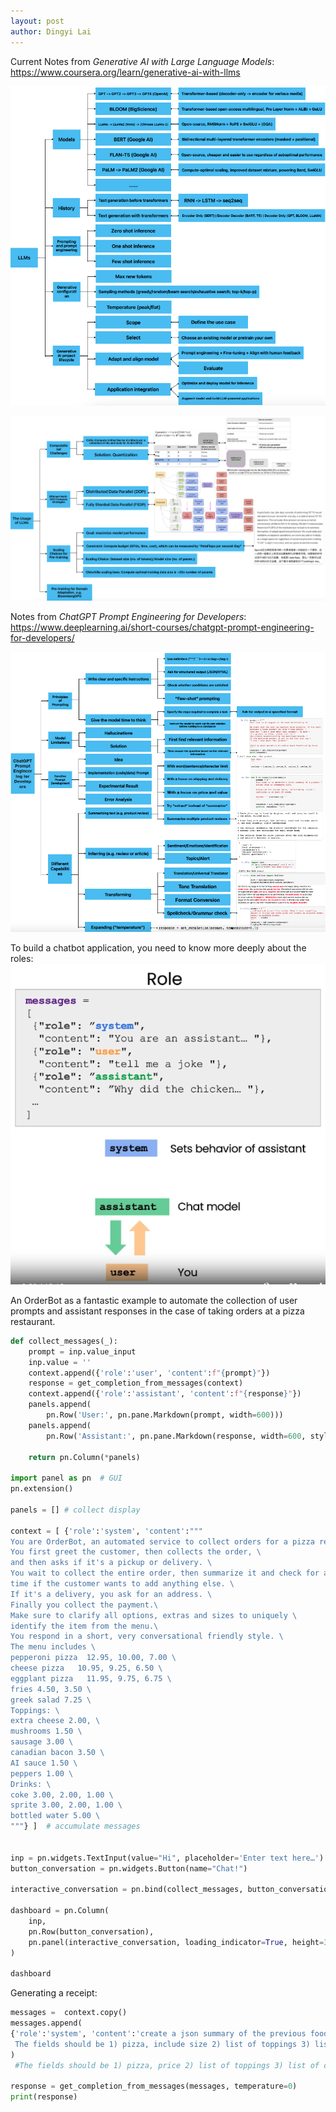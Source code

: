 ```yaml
---
layout: post
author: Dingyi Lai
---
```


Current Notes from *Generative AI with Large Language Models*: https://www.coursera.org/learn/generative-ai-with-llms

![Generative_AI_notes_1](https://raw.githubusercontent.com/Dingyi-Lai/Dingyi-Lai.github.io/main/_images/LLM_Generative_AI_notes_1.png)

![Generative_AI_notes_2](https://raw.githubusercontent.com/Dingyi-Lai/Dingyi-Lai.github.io/main/_images/LLM_Generative_AI_notes_2.png)

Notes from *ChatGPT Prompt Engineering for Developers*: https://www.deeplearning.ai/short-courses/chatgpt-prompt-engineering-for-developers/

![Prompt_Engineering_1](https://raw.githubusercontent.com/Dingyi-Lai/Dingyi-Lai.github.io/main/_images/LLM_Prompt_Engineering_1.png)

To build a chatbot application, you need to know more deeply about the roles:
![Prompt_Engineering_2](https://raw.githubusercontent.com/Dingyi-Lai/Dingyi-Lai.github.io/main/_images/LLM_Prompt_Engineering_2.png)

An OrderBot as a fantastic example to automate the collection of user prompts and assistant responses in the case of taking orders at a pizza restaurant.

```python
def collect_messages(_):
    prompt = inp.value_input
    inp.value = ''
    context.append({'role':'user', 'content':f"{prompt}"})
    response = get_completion_from_messages(context) 
    context.append({'role':'assistant', 'content':f"{response}"})
    panels.append(
        pn.Row('User:', pn.pane.Markdown(prompt, width=600)))
    panels.append(
        pn.Row('Assistant:', pn.pane.Markdown(response, width=600, style={'background-color': '#F6F6F6'})))
 
    return pn.Column(*panels)

import panel as pn  # GUI
pn.extension()

panels = [] # collect display 

context = [ {'role':'system', 'content':"""
You are OrderBot, an automated service to collect orders for a pizza restaurant. \
You first greet the customer, then collects the order, \
and then asks if it's a pickup or delivery. \
You wait to collect the entire order, then summarize it and check for a final \
time if the customer wants to add anything else. \
If it's a delivery, you ask for an address. \
Finally you collect the payment.\
Make sure to clarify all options, extras and sizes to uniquely \
identify the item from the menu.\
You respond in a short, very conversational friendly style. \
The menu includes \
pepperoni pizza  12.95, 10.00, 7.00 \
cheese pizza   10.95, 9.25, 6.50 \
eggplant pizza   11.95, 9.75, 6.75 \
fries 4.50, 3.50 \
greek salad 7.25 \
Toppings: \
extra cheese 2.00, \
mushrooms 1.50 \
sausage 3.00 \
canadian bacon 3.50 \
AI sauce 1.50 \
peppers 1.00 \
Drinks: \
coke 3.00, 2.00, 1.00 \
sprite 3.00, 2.00, 1.00 \
bottled water 5.00 \
"""} ]  # accumulate messages


inp = pn.widgets.TextInput(value="Hi", placeholder='Enter text here…')
button_conversation = pn.widgets.Button(name="Chat!")

interactive_conversation = pn.bind(collect_messages, button_conversation)

dashboard = pn.Column(
    inp,
    pn.Row(button_conversation),
    pn.panel(interactive_conversation, loading_indicator=True, height=300),
)

dashboard
```

Generating a receipt:

```python
messages =  context.copy()
messages.append(
{'role':'system', 'content':'create a json summary of the previous food order. Itemize the price for each item\
 The fields should be 1) pizza, include size 2) list of toppings 3) list of drinks, include size   4) list of sides include size  5)total price '},    
)
 #The fields should be 1) pizza, price 2) list of toppings 3) list of drinks, include size include price  4) list of sides include size include price, 5)total price '},    

response = get_completion_from_messages(messages, temperature=0)
print(response)
```